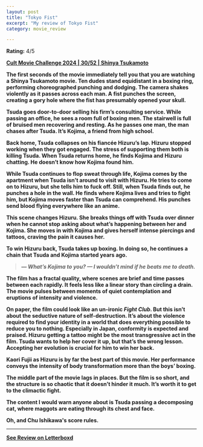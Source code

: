 ```yaml
---
layout: post
title: "Tokyo Fist"
excerpt: "My review of Tokyo Fist"
category: movie_review

---
```


**Rating:** 4/5

<b><a href="https://boxd.it/rIGbC">Cult Movie Challenge 2024 | 30/52 | Shinya Tsukamoto</a>

The first seconds of the movie immediately tell you that you are watching a Shinya Tsukamoto movie. Ten dudes stand equidistant in a boxing ring, performing choreographed punching and dodging. The camera shakes violently as it passes across each man. A fist punches the screen, creating a gory hole where the fist has presumably opened your skull.

Tsuda goes door-to-door selling his firm’s consulting service. While passing an office, he sees a room full of boxing men. The stairwell is full of bruised men recovering and resting. As he passes one man, the man chases after Tsuda. It’s Kojima, a friend from high school.

Back home, Tsuda collapses on his fiancée Hizuru’s lap. Hizuru stopped working when they got engaged. The stress of supporting them both is killing Tsuda. When Tsuda returns home, he finds Kojima and Hizuru chatting. He doesn’t know how Kojima found him.

While Tsuda continues to flop sweat through life, Kojima comes by the apartment when Tsuda isn’t around to visit with Hizuru. He tries to come on to Hizuru, but she tells him to fuck off. Still, when Tsuda finds out, he punches a hole in the wall. He finds where Kojima lives and tries to fight him, but Kojima moves faster than Tsuda can comprehend. His punches send blood flying everywhere like an anime.

This scene changes Hizuru. She breaks things off with Tsuda over dinner when he cannot stop asking about what’s happening between her and Kojima. She moves in with Kojima and gives herself intense piercings and tattoos, craving the pain it causes her.

To win Hizuru back, Tsuda takes up boxing. In doing so, he continues a chain that Tsuda and Kojima started years ago.

<blockquote><i>— What’s Kojima to you?
— I wouldn’t mind if he beats me to death.</i></blockquote>The film has a fractal quality, where scenes are brief and time passes between each rapidly. It feels less like a linear story than circling a drain. The movie pulses between moments of quiet contemplation and eruptions of intensity and violence.

On paper, the film could look like an un-ironic <i>Fight Club</i>. But this isn’t about the seductive nature of self-destruction. It’s about the violence required to find your identity in a world that does everything possible to reduce you to nothing. Especially in Japan, conformity is expected and praised. Hizuru getting a tattoo might be the most transgressive act in the film. Tsuda wants to help her cover it up, but that’s the wrong lesson. Accepting her evolution is crucial for him to win her back.

Kaori Fujii as Hizuru is by far the best part of this movie. Her performance conveys the intensity of body transformation more than the boys’ boxing.

The middle part of the movie lags in places. But the film is so short, and the structure is so chaotic that it doesn’t hinder it much. It’s worth it to get to the climactic fight.

The content I would warn anyone about is Tsuda passing a decomposing cat, where maggots are eating through its chest and face.

Oh, and Chu Ishikawa's score rules.

<hr>

[See Review on Letterboxd](https://boxd.it/6WzdHH)
